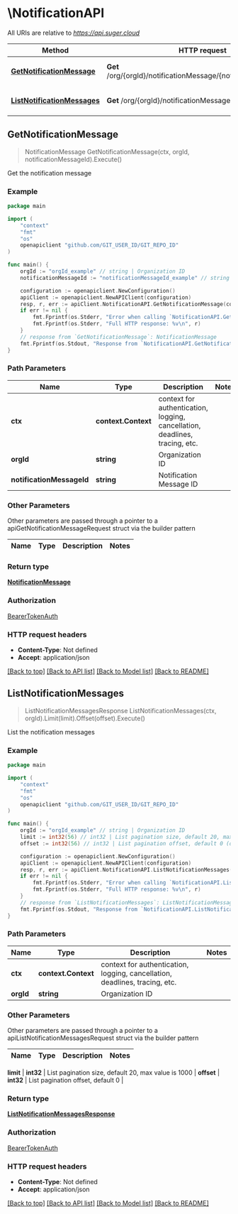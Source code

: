 # \NotificationAPI

All URIs are relative to *https://api.suger.cloud*

Method | HTTP request | Description
------------- | ------------- | -------------
[**GetNotificationMessage**](NotificationAPI.md#GetNotificationMessage) | **Get** /org/{orgId}/notificationMessage/{notificationMessageId} | Get the notification message
[**ListNotificationMessages**](NotificationAPI.md#ListNotificationMessages) | **Get** /org/{orgId}/notificationMessage | List the notification messages



## GetNotificationMessage

> NotificationMessage GetNotificationMessage(ctx, orgId, notificationMessageId).Execute()

Get the notification message



### Example

```go
package main

import (
    "context"
    "fmt"
    "os"
    openapiclient "github.com/GIT_USER_ID/GIT_REPO_ID"
)

func main() {
    orgId := "orgId_example" // string | Organization ID
    notificationMessageId := "notificationMessageId_example" // string | Notification Message ID

    configuration := openapiclient.NewConfiguration()
    apiClient := openapiclient.NewAPIClient(configuration)
    resp, r, err := apiClient.NotificationAPI.GetNotificationMessage(context.Background(), orgId, notificationMessageId).Execute()
    if err != nil {
        fmt.Fprintf(os.Stderr, "Error when calling `NotificationAPI.GetNotificationMessage``: %v\n", err)
        fmt.Fprintf(os.Stderr, "Full HTTP response: %v\n", r)
    }
    // response from `GetNotificationMessage`: NotificationMessage
    fmt.Fprintf(os.Stdout, "Response from `NotificationAPI.GetNotificationMessage`: %v\n", resp)
}
```

### Path Parameters


Name | Type | Description  | Notes
------------- | ------------- | ------------- | -------------
**ctx** | **context.Context** | context for authentication, logging, cancellation, deadlines, tracing, etc.
**orgId** | **string** | Organization ID | 
**notificationMessageId** | **string** | Notification Message ID | 

### Other Parameters

Other parameters are passed through a pointer to a apiGetNotificationMessageRequest struct via the builder pattern


Name | Type | Description  | Notes
------------- | ------------- | ------------- | -------------



### Return type

[**NotificationMessage**](NotificationMessage.md)

### Authorization

[BearerTokenAuth](../README.md#BearerTokenAuth)

### HTTP request headers

- **Content-Type**: Not defined
- **Accept**: application/json

[[Back to top]](#) [[Back to API list]](../README.md#documentation-for-api-endpoints)
[[Back to Model list]](../README.md#documentation-for-models)
[[Back to README]](../README.md)


## ListNotificationMessages

> ListNotificationMessagesResponse ListNotificationMessages(ctx, orgId).Limit(limit).Offset(offset).Execute()

List the notification messages



### Example

```go
package main

import (
    "context"
    "fmt"
    "os"
    openapiclient "github.com/GIT_USER_ID/GIT_REPO_ID"
)

func main() {
    orgId := "orgId_example" // string | Organization ID
    limit := int32(56) // int32 | List pagination size, default 20, max value is 1000 (optional)
    offset := int32(56) // int32 | List pagination offset, default 0 (optional)

    configuration := openapiclient.NewConfiguration()
    apiClient := openapiclient.NewAPIClient(configuration)
    resp, r, err := apiClient.NotificationAPI.ListNotificationMessages(context.Background(), orgId).Limit(limit).Offset(offset).Execute()
    if err != nil {
        fmt.Fprintf(os.Stderr, "Error when calling `NotificationAPI.ListNotificationMessages``: %v\n", err)
        fmt.Fprintf(os.Stderr, "Full HTTP response: %v\n", r)
    }
    // response from `ListNotificationMessages`: ListNotificationMessagesResponse
    fmt.Fprintf(os.Stdout, "Response from `NotificationAPI.ListNotificationMessages`: %v\n", resp)
}
```

### Path Parameters


Name | Type | Description  | Notes
------------- | ------------- | ------------- | -------------
**ctx** | **context.Context** | context for authentication, logging, cancellation, deadlines, tracing, etc.
**orgId** | **string** | Organization ID | 

### Other Parameters

Other parameters are passed through a pointer to a apiListNotificationMessagesRequest struct via the builder pattern


Name | Type | Description  | Notes
------------- | ------------- | ------------- | -------------

 **limit** | **int32** | List pagination size, default 20, max value is 1000 | 
 **offset** | **int32** | List pagination offset, default 0 | 

### Return type

[**ListNotificationMessagesResponse**](ListNotificationMessagesResponse.md)

### Authorization

[BearerTokenAuth](../README.md#BearerTokenAuth)

### HTTP request headers

- **Content-Type**: Not defined
- **Accept**: application/json

[[Back to top]](#) [[Back to API list]](../README.md#documentation-for-api-endpoints)
[[Back to Model list]](../README.md#documentation-for-models)
[[Back to README]](../README.md)

